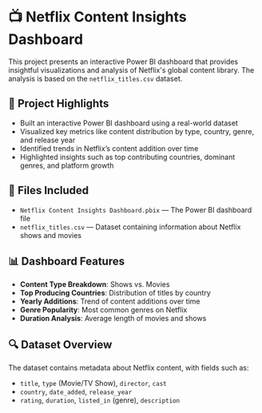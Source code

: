 # 📺 Netflix Content Insights Dashboard

This project presents an interactive Power BI dashboard that provides insightful visualizations and analysis of Netflix's global content library. The analysis is based on the `netflix_titles.csv` dataset.

## 📌 Project Highlights

- Built an interactive Power BI dashboard using a real-world dataset
- Visualized key metrics like content distribution by type, country, genre, and release year
- Identified trends in Netflix’s content addition over time
- Highlighted insights such as top contributing countries, dominant genres, and platform growth

## 📁 Files Included

- `Netflix Content Insights Dashboard.pbix` — The Power BI dashboard file
- `netflix_titles.csv` — Dataset containing information about Netflix shows and movies

## 📊 Dashboard Features

- **Content Type Breakdown**: Shows vs. Movies
- **Top Producing Countries**: Distribution of titles by country
- **Yearly Additions**: Trend of content additions over time
- **Genre Popularity**: Most common genres on Netflix
- **Duration Analysis**: Average length of movies and shows

## 🔍 Dataset Overview

The dataset contains metadata about Netflix content, with fields such as:

- `title`, `type` (Movie/TV Show), `director`, `cast`
- `country`, `date_added`, `release_year`
- `rating`, `duration`, `listed_in` (genre), `description`
